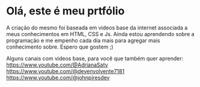 # Olá, este é meu prtfólio
A criação do mesmo foi baseada em videos base da internet associada a meus conhecimentos em HTML, CSS e Js. Ainda estou aprendendo sobre a programação e me empenho cada dia mais para agregar mais conhecimento sobre. Espero que gostem ;)

Alguns canais com videos base, para você que também quer aprender: 
https://www.youtube.com/@AdrianaSaty
https://www.youtube.com/@devenvolvente7181
https://www.youtube.com/@johnpiresdev
